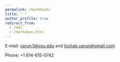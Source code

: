```yaml
---
permalink: /markdown/
title: " "
author_profile: true
redirect_from: 
  - /md/
  - /markdown.html
---
```


E-mail: varun.1@osu.edu and lochab.varun@gmail.com

Phone: +1 614-615-0742
